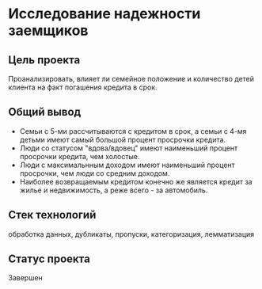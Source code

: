 # Исследование надежности заемщиков

## Цель проекта

Проанализировать, влияет ли семейное положение и количество детей клиента на факт погашения кредита в срок. 

## Общий вывод

* Семьи с 5-ми рассчитываются с кредитом в срок, а семьи с 4-мя детьми имеют самый большой процент просрочки кредита.
* Люди со статусом "вдова/вдовец" имеют наименьший процент просрочки кредита, чем холостые.
* Люди с максимальнным доходом имеют наименьший процент просрочки, чем люди со средним доходом.
* Наиболее возвращаемым кредитом конечно же является кредит за жилье и недвижимость, а реже всего - за автомобиль.

## Стек технологий

обработка данных, дубликаты, пропуски, категоризация, лемматизация

## Статус проекта 

Завершен
